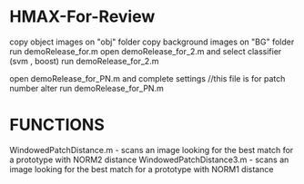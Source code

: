 # HMAX-For-Review

copy object images on "obj" folder
copy background images on "BG" folder
run demoRelease_for.m
open demoRelease_for_2.m and select classifier (svm , boost)
run demoRelease_for_2.m 

open demoRelease_for_PN.m and complete settings //this file is for patch number alter
run demoRelease_for_PN.m


FUNCTIONS
=================
WindowedPatchDistance.m - scans an image looking for the best match for a prototype with NORM2 distance
WindowedPatchDistance3.m - scans an image looking for the best match for a prototype with NORM1 distance

